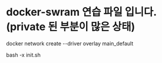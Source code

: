 # docker-swram 연습 파일 입니다. (private 된 부분이 많은 상태) 

docker network create --driver overlay main_default

bash -x init.sh
